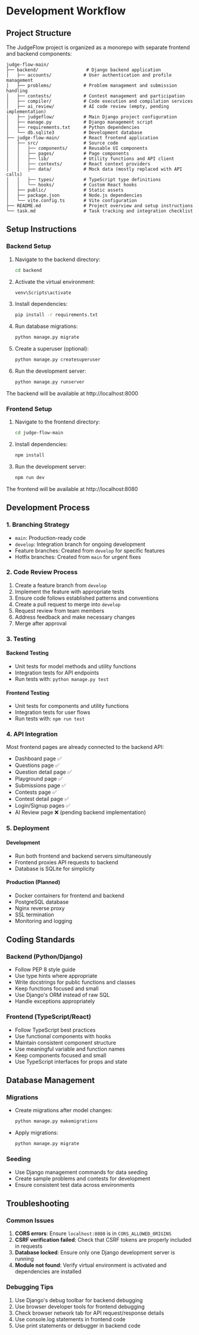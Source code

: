 # Development Workflow

## Project Structure

The JudgeFlow project is organized as a monorepo with separate frontend and backend components:

```
judge-flow-main/
├── backend/                  # Django backend application
│   ├── accounts/            # User authentication and profile management
│   ├── problems/            # Problem management and submission handling
│   ├── contests/            # Contest management and participation
│   ├── compiler/            # Code execution and compilation services
│   ├── ai_review/           # AI code review (empty, pending implementation)
│   ├── judgeflow/           # Main Django project configuration
│   ├── manage.py            # Django management script
│   ├── requirements.txt     # Python dependencies
│   └── db.sqlite3           # Development database
├── judge-flow-main/         # React frontend application
│   ├── src/                 # Source code
│   │   ├── components/      # Reusable UI components
│   │   ├── pages/           # Page components
│   │   ├── lib/             # Utility functions and API client
│   │   ├── contexts/        # React context providers
│   │   ├── data/            # Mock data (mostly replaced with API calls)
│   │   ├── types/           # TypeScript type definitions
│   │   └── hooks/           # Custom React hooks
│   ├── public/              # Static assets
│   ├── package.json         # Node.js dependencies
│   └── vite.config.ts       # Vite configuration
├── README.md                # Project overview and setup instructions
└── task.md                  # Task tracking and integration checklist
```

## Setup Instructions

### Backend Setup

1. Navigate to the backend directory:
   ```bash
   cd backend
   ```

2. Activate the virtual environment:
   ```bash
   venv\Scripts\activate
   ```

3. Install dependencies:
   ```bash
   pip install -r requirements.txt
   ```

4. Run database migrations:
   ```bash
   python manage.py migrate
   ```

5. Create a superuser (optional):
   ```bash
   python manage.py createsuperuser
   ```

6. Run the development server:
   ```bash
   python manage.py runserver
   ```

The backend will be available at http://localhost:8000

### Frontend Setup

1. Navigate to the frontend directory:
   ```bash
   cd judge-flow-main
   ```

2. Install dependencies:
   ```bash
   npm install
   ```

3. Run the development server:
   ```bash
   npm run dev
   ```

The frontend will be available at http://localhost:8080

## Development Process

### 1. Branching Strategy

- `main`: Production-ready code
- `develop`: Integration branch for ongoing development
- Feature branches: Created from `develop` for specific features
- Hotfix branches: Created from `main` for urgent fixes

### 2. Code Review Process

1. Create a feature branch from `develop`
2. Implement the feature with appropriate tests
3. Ensure code follows established patterns and conventions
4. Create a pull request to merge into `develop`
5. Request review from team members
6. Address feedback and make necessary changes
7. Merge after approval

### 3. Testing

#### Backend Testing
- Unit tests for model methods and utility functions
- Integration tests for API endpoints
- Run tests with: `python manage.py test`

#### Frontend Testing
- Unit tests for components and utility functions
- Integration tests for user flows
- Run tests with: `npm run test`

### 4. API Integration

Most frontend pages are already connected to the backend API:

- Dashboard page ✅
- Questions page ✅
- Question detail page ✅
- Playground page ✅
- Submissions page ✅
- Contests page ✅
- Contest detail page ✅
- Login/Signup pages ✅
- AI Review page ❌ (pending backend implementation)

### 5. Deployment

#### Development
- Run both frontend and backend servers simultaneously
- Frontend proxies API requests to backend
- Database is SQLite for simplicity

#### Production (Planned)
- Docker containers for frontend and backend
- PostgreSQL database
- Nginx reverse proxy
- SSL termination
- Monitoring and logging

## Coding Standards

### Backend (Python/Django)

- Follow PEP 8 style guide
- Use type hints where appropriate
- Write docstrings for public functions and classes
- Keep functions focused and small
- Use Django's ORM instead of raw SQL
- Handle exceptions appropriately

### Frontend (TypeScript/React)

- Follow TypeScript best practices
- Use functional components with hooks
- Maintain consistent component structure
- Use meaningful variable and function names
- Keep components focused and small
- Use TypeScript interfaces for props and state

## Database Management

### Migrations

- Create migrations after model changes:
  ```bash
  python manage.py makemigrations
  ```

- Apply migrations:
  ```bash
  python manage.py migrate
  ```

### Seeding

- Use Django management commands for data seeding
- Create sample problems and contests for development
- Ensure consistent test data across environments

## Troubleshooting

### Common Issues

1. **CORS errors**: Ensure `localhost:8080` is in `CORS_ALLOWED_ORIGINS`
2. **CSRF verification failed**: Check that CSRF tokens are properly included in requests
3. **Database locked**: Ensure only one Django development server is running
4. **Module not found**: Verify virtual environment is activated and dependencies are installed

### Debugging Tips

1. Use Django's debug toolbar for backend debugging
2. Use browser developer tools for frontend debugging
3. Check browser network tab for API request/response details
4. Use console.log statements in frontend code
5. Use print statements or debugger in backend code